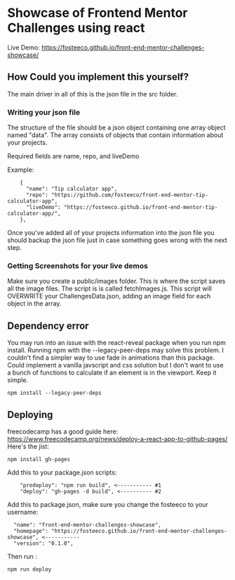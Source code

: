 # Showcase of Frontend Mentor Challenges using react

Live Demo: https://fosteeco.github.io/front-end-mentor-challenges-showcase/

## How Could you implement this yourself?

The main driver in all of this is the json file in the src folder.

### Writing your json file

The structure of the file should be a json object containing one array object named "data".
The array consists of objects that contain information about your projects.

Required fields are name, repo, and liveDemo

Example:

```
    {
      "name": "Tip calculator app",
      "repo": "https://github.com/fosteeco/front-end-mentor-tip-calculator-app",
      "liveDemo": "https://fosteeco.github.io/front-end-mentor-tip-calculator-app/",
    },
```

Once you've added all of your projects information into the json file you should backup the json file just in case something goes wrong with the next step.

### Getting Screenshots for your live demos

Make sure you create a public/images folder. This is where the script saves all the image files. The script is is called fetchImages.js. This script will OVERWRITE your ChallengesData.json, adding an image field for each object in the array.

## Dependency error

You may run into an issue with the react-reveal package when you run npm install.
Running npm with the --legacy-peer-deps may solve this problem. I couldn't find a simpler way to use fade in animations than this package. Could implement a vanilla javscript and css solution but I don't want to use a bunch of functions to calculate if an element is in the viewport. Keep it simple.

```
npm install --legacy-peer-deps
```

## Deploying

freecodecamp has a good guide here: https://www.freecodecamp.org/news/deploy-a-react-app-to-github-pages/
Here's the jist:

```
npm install gh-pages
```

Add this to your package.json scripts:

```
    "predeploy": "npm run build", <----------- #1
    "deploy": "gh-pages -d build", <---------- #2
```

Add this to package.json, make sure you change the fosteeco to your username:

```
  "name": "front-end-mentor-challenges-showcase",
  "homepage": "https://fosteeco.github.io/front-end-mentor-challenges-showcase", <-----------
  "version": "0.1.0",

```

Then run :

```
npm run deploy

```
